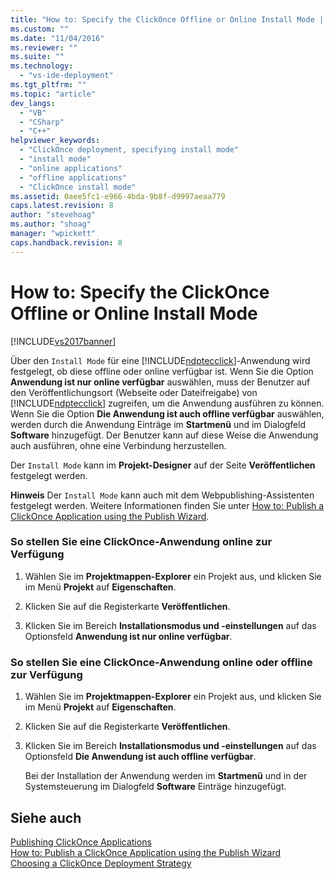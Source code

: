 ```yaml
---
title: "How to: Specify the ClickOnce Offline or Online Install Mode | Microsoft Docs"
ms.custom: ""
ms.date: "11/04/2016"
ms.reviewer: ""
ms.suite: ""
ms.technology: 
  - "vs-ide-deployment"
ms.tgt_pltfrm: ""
ms.topic: "article"
dev_langs: 
  - "VB"
  - "CSharp"
  - "C++"
helpviewer_keywords: 
  - "ClickOnce deployment, specifying install mode"
  - "install mode"
  - "online applications"
  - "offline applications"
  - "ClickOnce install mode"
ms.assetid: 0aee5fc1-e966-4bda-9b8f-d9997aeaa779
caps.latest.revision: 8
author: "stevehoag"
ms.author: "shoag"
manager: "wpickett"
caps.handback.revision: 8
---
```

# How to: Specify the ClickOnce Offline or Online Install Mode
[!INCLUDE[vs2017banner](../code-quality/includes/vs2017banner.md)]

Über den `Install Mode` für eine [!INCLUDE[ndptecclick](../deployment/includes/ndptecclick_md.md)]\-Anwendung wird festgelegt, ob diese offline oder online verfügbar ist.  Wenn Sie die Option **Anwendung ist nur online verfügbar** auswählen, muss der Benutzer auf den Veröffentlichungsort \(Webseite oder Dateifreigabe\) von [!INCLUDE[ndptecclick](../deployment/includes/ndptecclick_md.md)] zugreifen, um die Anwendung ausführen zu können.  Wenn Sie die Option **Die Anwendung ist auch offline verfügbar** auswählen, werden durch die Anwendung Einträge im **Startmenü** und im Dialogfeld **Software** hinzugefügt. Der Benutzer kann auf diese Weise die Anwendung auch ausführen, ohne eine Verbindung herzustellen.  
  
 Der `Install Mode` kann im **Projekt\-Designer** auf der Seite **Veröffentlichen** festgelegt werden.  
  
 **Hinweis** Der `Install Mode` kann auch mit dem Webpublishing\-Assistenten festgelegt werden.  Weitere Informationen finden Sie unter [How to: Publish a ClickOnce Application using the Publish Wizard](../deployment/how-to-publish-a-clickonce-application-using-the-publish-wizard.md).  
  
### So stellen Sie eine ClickOnce\-Anwendung online zur Verfügung  
  
1.  Wählen Sie im **Projektmappen\-Explorer** ein Projekt aus, und klicken Sie im Menü **Projekt** auf **Eigenschaften**.  
  
2.  Klicken Sie auf die Registerkarte **Veröffentlichen**.  
  
3.  Klicken Sie im Bereich **Installationsmodus und \-einstellungen** auf das Optionsfeld **Anwendung ist nur online verfügbar**.  
  
### So stellen Sie eine ClickOnce\-Anwendung online oder offline zur Verfügung  
  
1.  Wählen Sie im **Projektmappen\-Explorer** ein Projekt aus, und klicken Sie im Menü **Projekt** auf **Eigenschaften**.  
  
2.  Klicken Sie auf die Registerkarte **Veröffentlichen**.  
  
3.  Klicken Sie im Bereich **Installationsmodus und \-einstellungen** auf das Optionsfeld **Die Anwendung ist auch offline verfügbar**.  
  
     Bei der Installation der Anwendung werden im **Startmenü** und in der Systemsteuerung im Dialogfeld **Software** Einträge hinzugefügt.  
  
## Siehe auch  
 [Publishing ClickOnce Applications](../deployment/publishing-clickonce-applications.md)   
 [How to: Publish a ClickOnce Application using the Publish Wizard](../deployment/how-to-publish-a-clickonce-application-using-the-publish-wizard.md)   
 [Choosing a ClickOnce Deployment Strategy](../deployment/choosing-a-clickonce-deployment-strategy.md)